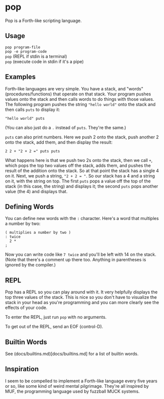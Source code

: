 # pop

Pop is a Forth-like scripting language.

## Usage

`pop program-file`  
`pop -e program-code`  
`pop` (REPL if stdin is a terminal)  
`pop` (execute code in stdin if it's a pipe)

## Examples

Forth-like languages are very simple. You have a stack, and "words"
(procedures/functions) that operate on that stack. Your program pushes values
onto the stack and then calls words to do things with those values. The
following program pushes the string `"hello world"` onto the stack and then
calls `puts` to display it:

```
"hello world" puts
```

(You can also just do a `.` instead of `puts`. They're the same.)

`puts` can also print numbers. Here we push 2 onto the stack, push another 2
onto the stack, add them, and then display the result:

```
2 2 + "2 + 2 =" puts puts
```

What happens here is that we push two 2s onto the stack, then we call `+`,
which pops the top two values off the stack, adds them, and pushes the result
of the addition onto the stack. So at that point the stack has a single 4 on
it. Next, we push a string, `"2 + 2 = "`. So our stack has a 4 and a string on
it, with the string on top. The first `puts` pops a value off the top of the
stack (in this case, the string) and displays it; the second `puts` pops
another value (the 4) and displays that.

## Defining Words

You can define new words with the `:` character. Here's a word that multiples
a number by two:

```
( multiplies a number by two )
: twice
  2 *
;
```

Now you can write code like `7 twice` and you'll be left with 14 on the stack.
(Note that there's a comment up there too. Anything in parentheses is ignored
by the compiler.)

## REPL

Pop has a REPL so you can play around with it. It very helpfully displays the
top three values of the stack. This is nice so you don't have to visualize the
stack in your head as you're programming and you can more clearly see the
effects of your code.

To enter the REPL, just run `pop` with no arguments.

To get out of the REPL, send an EOF (control-D).

## Builtin Words

See (docs/builtins.md)[docs/builtins.md] for a list of builtin words.

## Inspiration

I seem to be compelled to implement a Forth-like language every five years or
so, like some kind of weird mental pilgrimage. They're all inspired by MUF,
the programming language used by fuzzball MUCK systems.
